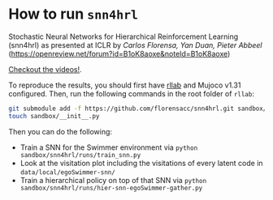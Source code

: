 
# How to run `snn4hrl`

Stochastic Neural Networks for Hierarchical Reinforcement Learning (snn4hrl) as presented at ICLR by *Carlos Florensa, Yan Duan, Pieter Abbeel* (https://openreview.net/forum?id=B1oK8aoxe&noteId=B1oK8aoxe)

[Checkout the videos!](http://bit.ly/snn4hrl-videos).

To reproduce the results, you should first have [rllab](https://github.com/rllab/rllab) and Mujoco v1.31 configured. Then, run the following commands in the root folder of `rllab`:

```bash
git submodule add -f https://github.com/florensacc/snn4hrl.git sandbox/snn4hrl
touch sandbox/__init__.py
```

Then you can do the following:
- Train a SNN for the Swimmer environment via `python sandbox/snn4hrl/runs/train_snn.py`
- Look at the visitation plot including the visitations of every latent code in `data/local/egoSwimmer-snn/`
- Train a hierarchical policy on top of that SNN via `python sandbox/snn4hrl/runs/hier-snn-egoSwimmer-gather.py`
